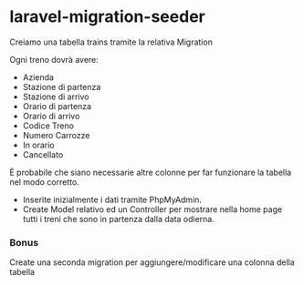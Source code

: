 # laravel-migration-seeder
Creiamo una tabella trains tramite la relativa Migration

Ogni treno dovrà avere:

- Azienda
- Stazione di partenza
- Stazione di arrivo
- Orario di partenza
- Orario di arrivo
- Codice Treno
- Numero Carrozze
- In orario
- Cancellato

È probabile che siano necessarie altre colonne per far funzionare la tabella nel modo corretto.

- Inserite inizialmente i dati tramite PhpMyAdmin.
- Create Model relativo ed un Controller per mostrare nella home page tutti i treni che sono in partenza dalla data odierna.

### Bonus
Create una seconda migration per aggiungere/modificare una colonna della tabella